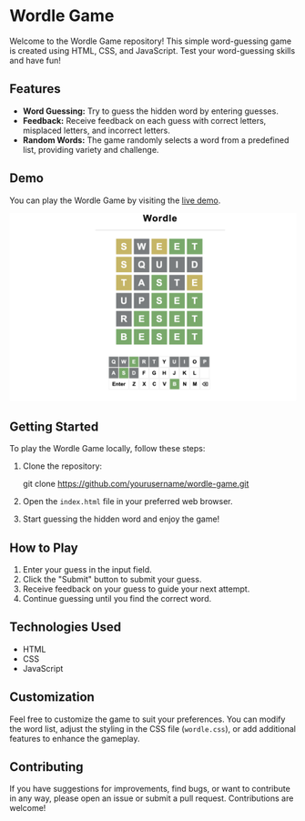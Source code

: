 # Wordle Game

Welcome to the Wordle Game repository! This simple word-guessing game is created using HTML, CSS, and JavaScript. Test your word-guessing skills and have fun!

## Features

- **Word Guessing:** Try to guess the hidden word by entering guesses.
- **Feedback:** Receive feedback on each guess with correct letters, misplaced letters, and incorrect letters.
- **Random Words:** The game randomly selects a word from a predefined list, providing variety and challenge.

## Demo

You can play the Wordle Game by visiting the [live demo](https://your-demo-link.com).

![Wordle Game Screenshot](./Wordle.png)

## Getting Started

To play the Wordle Game locally, follow these steps:

1. Clone the repository:
   
   git clone https://github.com/yourusername/wordle-game.git
   

2. Open the `index.html` file in your preferred web browser.

3. Start guessing the hidden word and enjoy the game!

## How to Play

1. Enter your guess in the input field.
2. Click the "Submit" button to submit your guess.
3. Receive feedback on your guess to guide your next attempt.
4. Continue guessing until you find the correct word.

## Technologies Used

- HTML
- CSS
- JavaScript

## Customization

Feel free to customize the game to suit your preferences. You can modify the word list, adjust the styling in the CSS file (`wordle.css`), or add additional features to enhance the gameplay.

## Contributing

If you have suggestions for improvements, find bugs, or want to contribute in any way, please open an issue or submit a pull request. Contributions are welcome!

